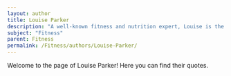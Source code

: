 ```yaml
---
layout: author
title: Louise Parker
description: "A well-known fitness and nutrition expert, Louise is the founder of the Louise Parker Method, which combines fitness training and healthy eating to help people achieve sustainable weight loss."
subject: "Fitness"
parent: Fitness
permalink: /Fitness/authors/Louise-Parker/
---
```


Welcome to the page of Louise Parker! Here you can find their quotes.
